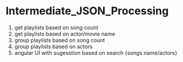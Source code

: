 # Intermediate_JSON_Processing

1. get playlists based on song count
2. get playlists based on actor/movie name
3. group playlists based on song count
4. group playlists based on actors
5. angular UI with sugesstion based on search {songs name/actors}
